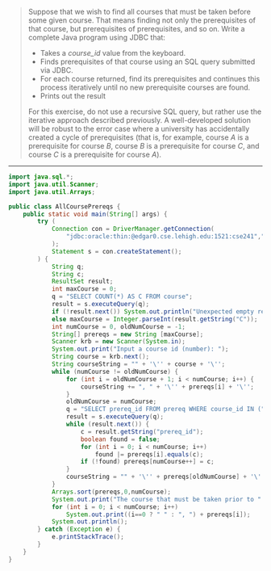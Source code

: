> Suppose that we wish to find all courses that must be taken before some
> given course. That means finding not only the prerequisites of that course, 
> but prerequisites of  prerequisites, and so on. Write a complete Java program 
> using JDBC that: 
> * Takes a _course_id_ value from the keyboard.
> * Finds prerequisites of that course using an SQL query submitted via JDBC. 
> * For each course returned, find its prerequisites and continues this process
> iteratively until no new prerequisite courses are found. 
> * Prints out the result
> 
> For this exercise, do not use a recursive SQL query, but rather use the iterative 
> approach described previously. A well-developed solution will be robust to the 
> error case where a university has accidentally created a cycle of prerequisites
> (that is, for example, course _A_ is a prerequisite for course _B_, course _B_
> is a prerequisite for course _C_, and course _C_ is a prerequisite for course _A_).

--------------------------------

```java
import java.sql.*;
import java.util.Scanner;
import java.util.Arrays;

public class AllCoursePrereqs { 
    public static void main(String[] args) { 
        try (
            Connection con = DriverManager.getConnection(
                "jdbc:oracle:thin:@edgar0.cse.lehigh.edu:1521:cse241","star","pw"
            );
            Statement s = con.createStatement();
        ) { 
            String q;
            String c;
            ResultSet result;
            int maxCourse = 0;
            q = "SELECT COUNT(*) AS C FROM course";
            result = s.executeQuery(q);
            if (!result.next()) System.out.println("Unexpected empty result");
            else maxCourse = Integer.parseInt(result.getString("C"));
            int numCourse = 0, oldNumCourse = -1;
            String[] prereqs = new String [maxCourse];
            Scanner krb = new Scanner(System.in);
            System.out.print("Input a course id (number): ");
            String course = krb.next();
            String courseString = "" + '\'' + course + '\'';
            while (numCourse != oldNumCourse) { 
                for (int i = oldNumCourse + 1; i < numCourse; i++) { 
                    courseString += ", " + '\'' + prereqs[i] + '\'';
                }
                oldNumCourse = numCourse;
                q = "SELECT prereq_id FROM prereq WHERE course_id IN (" + courseString + ")";
                result = s.executeQuery(q);
                while (result.next()) { 
                    c = result.getString("prereq_id");
                    boolean found = false;
                    for (int i = 0; i < numCourse; i++)
                        found |= prereqs[i].equals(c);
                    if (!found) prereqs[numCourse++] = c;
                }
                courseString = "" + '\'' + prereqs[oldNumCourse] + '\'';
            }
            Arrays.sort(prereqs,0,numCourse);
            System.out.print("The course that must be taken prior to " + course + " are: ");
            for (int i = 0; i < numCourse; i++)
                System.out.print((i==0 ? " " : ", ") + prereqs[i]);
            System.out.println();
        } catch (Exception e) { 
            e.printStackTrace();
        }
    }
}
```